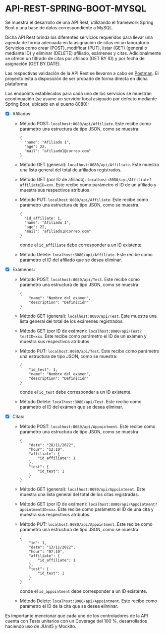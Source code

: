 # API-REST-SPRING-BOOT-MYSQL

Se muestra el desarrollo de una  API Rest, utilizando el framework Spring Boot y una base de datos correspondiente a MySQL.

Dicha API Rest brinda los diferentes servicios requeridos para llevar una agenda de forma adecuada en la asignación de citas en un laboratorio. Servicios como crear (POST), modificar (PUT), listar (GET) (general o mediante ID) y eliminar (DELETE) afiliado, exámenes y citas. Adicionalmente se ofrece un filtrado de citas por afiliado (GET BY ID) y por fecha de asignación (GET BY DATE). 

Las respectivas validación de la API Rest se llevaron a cabo en [Postman](https://www.postman.com/). El proyecto está a disposición de ser probado de forma directa en dicha plataforma.

Los endpoints establecidos para cada uno de los servicios se muestran acontinuación (se asume un servidor local asignado por defecto mediante Spring Boot, ubicado en el puerto 8080):

- [x] Afiliados:

  - Método POST: `localhost:8080/api/Affiliate`. Este recibe como parámetro una estructura de tipo JSON, como se muestra:
    
    ```
    {
      "name": "Afiliado 1",
      "age": 22,
      "mail": "afiliado1@correo.com"
    }
    ```
    
  - Método GET (general): `localhost:8080/api/Affiliate`. Este muestra una lista general del total de afiliados registrados.
  
  - Método GET (por ID de afiliado): `localhost:8080/api/Affiliate?affiliateID=xxx`. Este recibe como parámetro el ID de un afiliado y muestra sus respectivos atributos.
  
  - Método PUT: `localhost:8080/api/Affiliate`. Este recibe como parámetro una estructura de tipo JSON, como se muestra:
    
    ```
    {
      "id_affiliate: 1,
      "name": "Afiliado 1",
      "age": 22,
      "mail": "afiliado1@correo.com"
    }
    ```
    donde el `id_affiliate` debe corresponder a un ID existente.
    
  - Método Delete: `localhost:8080/api/Affiliate`. Este recibe como parámetro el ID del afiliado que se desea eliminar.
  
- [x] Exámenes:

  - Método POST: `localhost:8080/api/Test`. Este recibe como parámetro una estructura de tipo JSON, como se muestra:
    
    ```
    {
        "name": "Nombre del exámen",
        "description": "Definición"
    }
    ```
    
  - Método GET (general): `localhost:8080/api/Test`. Este muestra una lista general del total de los exámenes registrados.
  
  - Método GET (por ID de exámen): `localhost:8080/api/Test?testID=xxx`. Este recibe como parámetro el ID de un exámen y muestra sus respectivos atributos.
  
  - Método PUT: `localhost:8080/api/Test`. Este recibe como parámetro una estructura de tipo JSON, como se muestra:
    
    ```
    {
        "id_test": 1,
        "name": "Nombre del exámen",
        "description": "Definición"
    }
    ```
    donde el `id_test` debe corresponder a un ID existente.
    
  - Método Delete: `localhost:8080/api/Test`. Este recibe como parámetro el ID del exámen que se desea eliminar.
  
- [x] Citas:
  
  - Método POST: `localhost:8080/api/Appointment`. Este recibe como parámetro una estructura de tipo JSON, como se muestra:
    
    ```
    {
        "date": "28/11/2022",
        "hour": "12:10",
        "affiliate": {
            "id_affiliate": 1
        },
        "test": {
            "id_test": 1
        }
    }
    ```
    
  - Método GET (general): `localhost:8080/api/Appointment`. Este muestra una lista general del total de los citas registradas.
  
  - Método GET (por ID de exámen): `localhost:8080/api/Appointment?apointmentID=xxx`. Este recibe como parámetro el ID de una cita y muestra sus respectivos atributos.
  
  - Método PUT: `localhost:8080/api/Appointment`. Este recibe como parámetro una estructura de tipo JSON, como se muestra:
    
    ```
    {
        "id": 1,
        "date": "13/11/2022",
        "hour": "07:10",
        "affiliate": {
            "id_affiliate": 1
        },
        "test": {
            "id_test": 1
        }
    }
    ```
    donde el `id_appointment` debe corresponder a un ID existente.
    
  - Método Delete: `localhost:8080/api/Appointment`. Este recibe como parámetro el ID de la cita que se desea eliminar.
  
Es importante mencionar que cada uno de los controladores de la API cuenta con Tests unitarios con un Coverage del 100 %, desarrollados haciendo uso de JUnit5 y Mockito.
 
